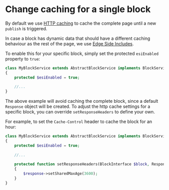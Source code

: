 # Change caching for a single block

By default we use [HTTP caching](http://symfony.com/doc/current/book/http_cache.html#http-cache-introduction) to cache the complete page until a new `publish` is triggered.

In case a block has dynamic data that should have a different caching behaviour as the rest of the page,
we use [Edge Side Includes](http://symfony.com/doc/current/book/http_cache.html#using-edge-side-includes).

To enable this for your specific block, simply set the protected `esiEnabled` property to `true`:

```php
class MyBlockService extends AbstractBlockService implements BlockServiceInterface
{
    protected $esiEnabled = true;
    
    //...
}
```

The above example will avoid caching the complete block, since a default `Response` object will be created.
To adjust the http cache settings for a specific block, you can override `setResponseHeaders` to define your own.

For example, to set the `Cache-Control` header to cache the block for an hour:

```php
class MyBlockService extends AbstractBlockService implements BlockServiceInterface
{
    protected $esiEnabled = true;
    
    //...
    
    protected function setResponseHeaders(BlockInterface $block, Response $response)
    {
        $response->setSharedMaxAge(3600);
    }
}
```
